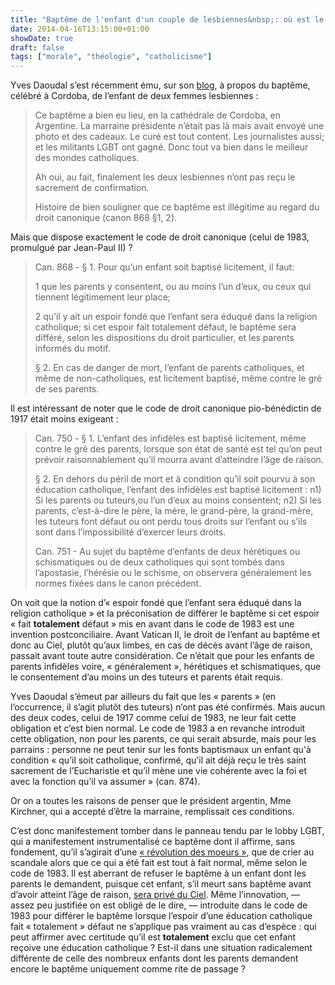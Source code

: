 ```yaml
---
title: "Baptême de l'enfant d'un couple de lesbiennes&nbsp;: où est le problème&nbsp;?"
date: 2014-04-16T13:15:00+01:00
showDate: true
draft: false
tags: ["morale", "théologie", "catholicisme"]
---
```


Yves Daoudal s’est récemment ému, sur son [blog](http://yvesdaoudal.hautetfort.com/archive/2014/04/07/le-bapteme-de-umma-azul-5341651.html), à propos du baptême, célébré à Cordoba, de l’enfant de deux femmes lesbiennes :

> Ce baptême a bien eu lieu, en la cathédrale de Cordoba, en Argentine. La marraine présidente n’était pas là mais avait envoyé une photo et des cadeaux. Le curé est tout content. Les journalistes aussi; et les militants LGBT ont gagné. Donc tout va bien dans le meilleur des mondes catholiques.
> 
> Ah oui, au fait, finalement les deux lesbiennes n’ont pas reçu le sacrement de confirmation.
> 
> Histoire de bien souligner que ce baptême est illégitime au regard du droit canonique (canon 868 §1, 2).

Mais que dispose exactement le code de droit canonique (celui de 1983, promulgué par Jean-Paul II) ?

> Can. 868 - § 1\. Pour qu’un enfant soit baptisé licitement, il faut:
> 
> 1 que les parents y consentent, ou au moins l’un d’eux, ou ceux qui tiennent légitimement leur place;
> 
> 2 qu’il y ait un espoir fondé que l’enfant sera éduqué dans la religion catholique; si cet espoir fait totalement défaut, le baptême sera différé, selon les dispositions du droit particulier, et les parents informés du motif.
> 
> § 2\. En cas de danger de mort, l’enfant de parents catholiques, et même de non-catholiques, est licitement baptisé, même contre le gré de ses parents.

Il est intéressant de noter que le code de droit canonique pio-bénédictin de 1917 était moins exigeant :

> Can. 750 - § 1\. L’enfant des infidèles est baptisé licitement, même contre le gré des parents, lorsque son état de santé est tel qu’on peut prévoir raisonnablement qu’il mourra avant d’atteindre l’âge de raison.
> 
> § 2\. En dehors du péril de mort et à condition qu’il soit pourvu à son éducation catholique, l’enfant des infidèles est baptisé licitement : n1) Si les parents ou tuteurs,ou l’un d’eux au moins consentent; n2) Si les parents, c’est-à-dire le père, la mère, le grand-père, la grand-mère, les tuteurs font défaut ou ont perdu tous droits sur l’enfant ou s’ils sont dans l’impossibilité d’exercer leurs droits.
> 
> Can. 751 - Au sujet du baptême d’enfants de deux hérétiques ou schismatiques ou de deux catholiques qui sont tombés dans l’apostasie, l’hérésie ou le schisme, on observera généralement les normes fixées dans le canon précédent.

On voit que la notion d’« espoir fondé que l’enfant sera éduqué dans la religion catholique » et la préconisation de différer le baptême si cet espoir « fait **totalement** défaut » mis en avant dans le code de 1983 est une invention postconciliaire. Avant Vatican II, le droit de l’enfant au baptême et donc au Ciel, plutôt qu’aux limbes, en cas de décès avant l’âge de raison, passait avant toute autre considération. Ce n’était que pour les enfants de parents infidèles voire, « généralement », hérétiques et schismatiques, que le consentement d’au moins un des tuteurs et parents était requis.

Yves Daoudal s’émeut par ailleurs du fait que les « parents » (en l’occurrence, il s’agit plutôt des tuteurs) n’ont pas été confirmés. Mais aucun des deux codes, celui de 1917 comme celui de 1983, ne leur fait cette obligation et c’est bien normal. Le code de 1983 a en revanche introduit cette obligation, non pour les parents, ce qui serait absurde, mais pour les parrains : personne ne peut tenir sur les fonts baptismaux un enfant qu'à condition « qu’il soit catholique, confirmé, qu’il ait déjà reçu le très saint sacrement de l’Eucharistie et qu’il mène une vie cohérente avec la foi et avec la fonction qu’il va assumer » (can. 874).

Or on a toutes les raisons de penser que le président argentin, Mme Kirchner, qui a accepté d’être la marraine, remplissait ces conditions.

C’est donc manifestement tomber dans le panneau tendu par le lobby LGBT, qui a manifestement instrumentalisé ce baptême dont il affirme, sans fondement, qu’il s’agirait d’une [« révolution des moeurs »](http://www.europe1.fr/International/Argentine-la-presidente-marraine-d-un-bebe-de-couple-lesbien-baptise-1932419/), que de crier au scandale alors que ce qui a été fait est tout à fait normal, même selon le code de 1983\. Il est aberrant de refuser le baptême à un enfant dont les parents le demandent, puisque cet enfant, s’il meurt sans baptême avant d’avoir atteint l’âge de raison, [sera privé du Ciel](http://www.fsspx.org/fr/la-foi-enseignement/combat-trad/nouvelle-messe/dec-2006-n%C2%B0295-arbogastus-redonnez-nous-la-messe-et-la-face-de-la-terre-sera-renouvelee/). Même l’innovation, — assez peu justifiée on est obligé de le dire, — introduite dans le code de 1983 pour différer le baptême lorsque l’espoir d’une éducation catholique fait « totalement » défaut ne s’applique pas vraiment au cas d’espèce : qui peut affirmer avec certitude qu’il est **totalement** exclu que cet enfant reçoive une éducation catholique ? Est-il dans une situation radicalement différente de celle des nombreux enfants dont les parents demandent encore le baptême uniquement comme rite de passage ?